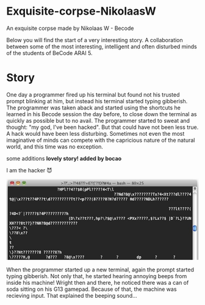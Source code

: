 # Exquisite-corpse-NikolaasW
An exquisite corpse made by Nikolaas W - Becode

Below you will find the start of a very interesting story. A collaboration between some of the most interesting, intelligent and often disturbed minds of the students of BeCode ARAI 5.

# Story

One day a programmer fired up his terminal but found not his trusted prompt blinking at him, but instead his terminal started typing gibberish. The programmer was taken aback and started using the shortcuts he learned in his Becode session the day before, to close down the terminal as quickly as possible but to no avail. The programmer started to sweat and thought: "my god, I've been hacked". But that could have not been less true.
A hack would have been less disturbing. Sometimes not even the most imaginative of minds can compete with the capricious nature of the natural world, and this time was no exception.

some additions
**lovely story! added by bocao**

I am the hacker 😈

![IMAGE](./assets/terminalgibberish.jpg)

When the programmer started up a new terminal, again the prompt started typing gibberish. Not only that, he started hearing annoying beeps from inside his machine! Wright then and there, he noticed there was a can of soda sitting on his G13 gamepad. Because of that, the machine was recieving input. That explained the beeping sound...  

